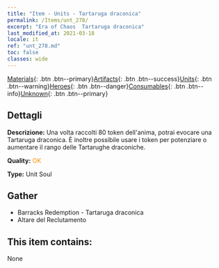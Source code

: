 ```yaml
---
title: "Item - Units - Tartaruga draconica"
permalink: /Items/unt_278/
excerpt: "Era of Chaos  Tartaruga draconica"
last_modified_at: 2021-03-18
locale: it
ref: "unt_278.md"
toc: false
classes: wide
---
```

 [Materials](/it/Items/){: .btn .btn--primary}[Artifacts](/it/Items/Artifacts/){: .btn .btn--success}[Units](/it/Items/Units/){: .btn .btn--warning}[Heroes](/it/Items/Heroes/){: .btn .btn--danger}[Consumables](/it/Items/Consumables/){: .btn .btn--info}[Unknown](/it/Items/Unknown/){: .btn .btn--primary}

## Dettagli
 **Descrizione:** Una volta raccolti 80 token dell'anima, potrai evocare una Tartaruga draconica. È inoltre possibile usare i token per potenziare o aumentare il rango delle Tartarughe draconiche.

 **Quality:** <span style="color: #FF8C00">OK</span>

 **Type:** Unit Soul

## Gather

*    Barracks Redemption - Tartaruga draconica 
*    Altare del Reclutamento 

## This item contains:

  None

